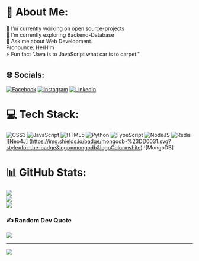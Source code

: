 # 💫 About Me:
🔭 I’m currently working on open source-projects<br>🌱 I’m currently exploring Backend-Database<br>💬 Ask me about Web Development.<br>Pronounce: He/Him<br>⚡ Fun fact "Java is to JavaScript what car is to carpet."


## 🌐 Socials:
[![Facebook](https://img.shields.io/badge/Facebook-%231877F2.svg?logo=Facebook&logoColor=white)](https://facebook.com/https://www.facebook.com/profile.php?id=100052022748524) [![Instagram](https://img.shields.io/badge/Instagram-%23E4405F.svg?logo=Instagram&logoColor=white)](https://instagram.com/mr_mohan962) [![LinkedIn](https://img.shields.io/badge/LinkedIn-%230077B5.svg?logo=linkedin&logoColor=white)](https://linkedin.com/in/https://www.linkedin.com/in/mohsin-khan-7ba970262/) 

# 💻 Tech Stack:
![CSS3](https://img.shields.io/badge/css3-%231572B6.svg?style=for-the-badge&logo=css3&logoColor=white) ![JavaScript](https://img.shields.io/badge/javascript-%23323330.svg?style=for-the-badge&logo=javascript&logoColor=%23F7DF1E) ![HTML5](https://img.shields.io/badge/html5-%23E34F26.svg?style=for-the-badge&logo=html5&logoColor=white) ![Python](https://img.shields.io/badge/python-3670A0?style=for-the-badge&logo=python&logoColor=ffdd54) ![TypeScript](https://img.shields.io/badge/angular.js-%23E23237.svg?style=for-the-badge&logo=angularjs&logoColor=white) ![NodeJS](https://img.shields.io/badge/Apache%20Maven-C71A36?style=for-the-badge&logo=Apache%20Maven&logoColor=white) ![Redis](https://img.shields.io/badge/redis-%23DD0031.svg?style=for-the-badge&logo=redis&logoColor=white) ![Neo4J]
(https://img.shields.io/badge/mongodb-%23DD0031.svg?style=for-the-badge&logo=mongodb&logoColor=white) ![MongoDB]

# 📊 GitHub Stats:
![](https://github-readme-stats.vercel.app/api?username=MohanTech000&theme=dark&hide_border=false&include_all_commits=false&count_private=false)<br/>
![](https://github-readme-streak-stats.herokuapp.com/?user=MohanTech000&theme=dark&hide_border=false)<br/>
![](https://github-readme-stats.vercel.app/api/top-langs/?username=MohanTech000&theme=dark&hide_border=false&include_all_commits=false&count_private=false&layout=compact)

### ✍️ Random Dev Quote
![](https://quotes-github-readme.vercel.app/api?type=horizontal&theme=radical)

---
[![](https://visitcount.itsvg.in/api?id=MohanTech000&icon=0&color=0)](https://visitcount.itsvg.in)

<!-- Proudly created with GPRM ( https://gprm.itsvg.in ) -->
